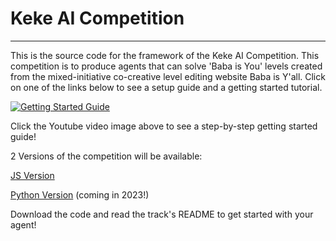 # Keke AI Competition
---
This is the source code for the framework of the Keke AI Competition. This competition is to produce agents that can solve 'Baba is You' levels created from the  mixed-initiative co-creative level editing website Baba is Y'all. Click on one of the links below to see a setup guide and a getting started tutorial.

[![Getting Started Guide](https://github.com/MasterMilkX/KekeCompetition/blob/main/Keke_JS/md_imgs/walkthrough_card.png)](https://youtu.be/_6aB1Y4oQIw)

Click the Youtube video image above to see a step-by-step getting started guide!


2 Versions of the competition will be available: 

[JS Version](Keke_JS/) 

[Python Version]() (coming in 2023!)

Download the code and read the track's README to get started with your agent!
